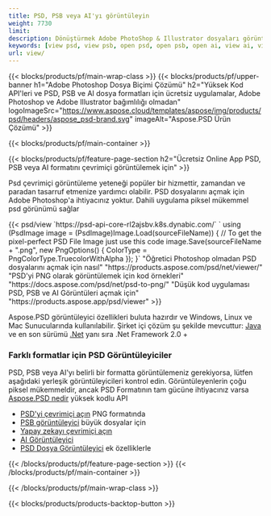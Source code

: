 ```yaml
---
title: PSD, PSB veya AI'yı görüntüleyin
weight: 7730
limit: 
description: Dönüştürmek Adobe PhotoShop & Illustrator dosyaları görüntüleri ve diğer formatlar
keywords: [view psd, view psb, open psd, open psb, open ai, view ai, view image, open photoshop file, open illustrator file]
url: view/
---
```


{{< blocks/products/pf/main-wrap-class >}}
{{< blocks/products/pf/upper-banner h1="Adobe Photoshop Dosya Biçimi Çözümü" h2="Yüksek Kod API'leri ve PSD, PSB ve AI dosya formatları için ücretsiz uygulamalar, Adobe Photoshop ve Adobe Illustrator bağımlılığı olmadan" logoImageSrc="https://www.aspose.cloud/templates/aspose/img/products/psd/headers/aspose_psd-brand.svg" imageAlt="Aspose.PSD Ürün Çözümü" >}}

{{< blocks/products/pf/main-container >}}

{{< blocks/products/pf/feature-page-section h2="Ücretsiz Online App PSD, PSB veya AI formatını çevrimiçi görüntülemek için" >}}
<p>Psd çevrimiçi görüntüleme yeteneği popüler bir hizmettir, zamandan ve paradan tasarruf etmenize yardımcı olabilir. PSD dosyalarını açmak için Adobe Photoshop'a ihtiyacınız yoktur. Dahili uygulama piksel mükemmel psd görünümü sağlar</p>
{{< psd/view `https://psd-api-core-rl2ajsbv.k8s.dynabic.com/` 
`    using (PsdImage image = (PsdImage)Image.Load(sourceFileName))
    {
        // To get the pixel-perfect PSD File Image just use this code
        image.Save(sourceFileName + ".png",  new PngOptions() {  ColorType = PngColorType.TruecolorWithAlpha });
    }` 
"Öğretici Photoshop olmadan PSD dosyalarını açmak için nasıl" "https://products.aspose.com/psd/net/viewer/" 
"PSD'yi PNG olarak görüntülemek için kod örnekleri"  "https://docs.aspose.com/psd/net/psd-to-png/" 
"Düşük kod uygulaması PSD, PSB ve AI Görüntüleri açmak için" "https://products.aspose.app/psd/viewer" >}}
<p>Aspose.PSD görüntüleyici özellikleri buluta hazırdır ve Windows, Linux ve Mac Sunucularında kullanılabilir. Şirket içi çözüm şu şekilde mevcuttur: <a href="https://products.aspose.com/psd/java/">Java</a> ve en son sürümü <a href="https://products.aspose.com/psd/net/">.Net</a> yanı sıra .Net Framework 2.0 +</p>

<h3 class="headingpdleft">Farklı formatlar için PSD Görüntüleyiciler</h3>
<p>PSD, PSB veya AI'yı belirli bir formatta görüntülemeniz gerekiyorsa, lütfen aşağıdaki yerleşik görüntüleyicileri kontrol edin. Görüntüleyenlerin çoğu piksel mükemmeldir, ancak PSD Formatının tam gücüne ihtiyacınız varsa <a href="/psd/">Aspose.PSD nedir</a> yüksek kodlu API</p>
<ul>
<li><a href="open-psd-online">PSD'yi çevrimiçi açın</a> PNG formatında</li>
<li><a href="psb">PSB görüntüleyici</a> büyük dosyalar için</li>
<li><a href="open-ai-online">Yapay zekayı çevrimiçi açın</a></li>
<li><a href="ai">AI Görüntüleyici</a></li>
<li><a href="/psd/view/psd-file-viewer">PSD Dosya Görüntüleyici</a> ek özelliklerle</li>
</ul>

{{< /blocks/products/pf/feature-page-section >}}
{{< /blocks/products/pf/main-container >}}


{{< /blocks/products/pf/main-wrap-class >}}

{{< blocks/products/products-backtop-button >}}
